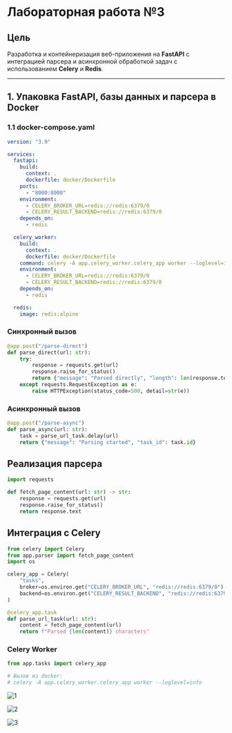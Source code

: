 # Лабораторная работа №3

## Цель

Разработка и контейнеризация веб-приложения на **FastAPI** с интеграцией парсера и асинхронной обработкой задач с использованием **Celery** и **Redis**.

---

## 1. Упаковка FastAPI, базы данных и парсера в Docker

### 1.1 docker-compose.yaml

```yaml
version: "3.9"

services:
  fastapi:
    build:
      context: .
      dockerfile: docker/Dockerfile
    ports:
      - "8000:8000"
    environment:
      - CELERY_BROKER_URL=redis://redis:6379/0
      - CELERY_RESULT_BACKEND=redis://redis:6379/0
    depends_on:
      - redis

  celery_worker:
    build:
      context: .
      dockerfile: docker/Dockerfile
    command: celery -A app.celery_worker.celery_app worker --loglevel=info
    environment:
      - CELERY_BROKER_URL=redis://redis:6379/0
      - CELERY_RESULT_BACKEND=redis://redis:6379/0
    depends_on:
      - redis

  redis:
    image: redis:alpine
```

### Синхронный вызов

```python
@app.post("/parse-direct")
def parse_direct(url: str):
    try:
        response = requests.get(url)
        response.raise_for_status()
        return {"message": "Parsed directly", "length": len(response.text)}
    except requests.RequestException as e:
        raise HTTPException(status_code=500, detail=str(e))
```

### Асинхронный вызов

```python
@app.post("/parse-async")
def parse_async(url: str):
    task = parse_url_task.delay(url)
    return {"message": "Parsing started", "task_id": task.id}
```

## Реализация парсера

```python
import requests

def fetch_page_content(url: str) -> str:
    response = requests.get(url)
    response.raise_for_status()
    return response.text
```

## Интеграция с Celery

```python
from celery import Celery
from app.parser import fetch_page_content
import os

celery_app = Celery(
    "tasks",
    broker=os.environ.get("CELERY_BROKER_URL", "redis://redis:6379/0"),
    backend=os.environ.get("CELERY_RESULT_BACKEND", "redis://redis:6379/0")
)

@celery_app.task
def parse_url_task(url: str):
    content = fetch_page_content(url)
    return f"Parsed {len(content)} characters"
```

### Celery Worker

```python
from app.tasks import celery_app

# Вызов из docker:
# celery -A app.celery_worker.celery_app worker --loglevel=info
```

![1](https://drive.google.com/file/d/1D7-PXuL0zB_lcDBlbrMpkTZnFfMMz1h_/view?usp=share_link)

![2](/Users/artemberdichevskii/PycharmProjects/ITMO_ICT_WebDevelopment_tools_2024-2025/students/K3339/Berdichevskii_Artem/otchet/docs/pic/3_2.png)

![3](/lw-3/lw-3/otchet/docs/pic/3_3.png)